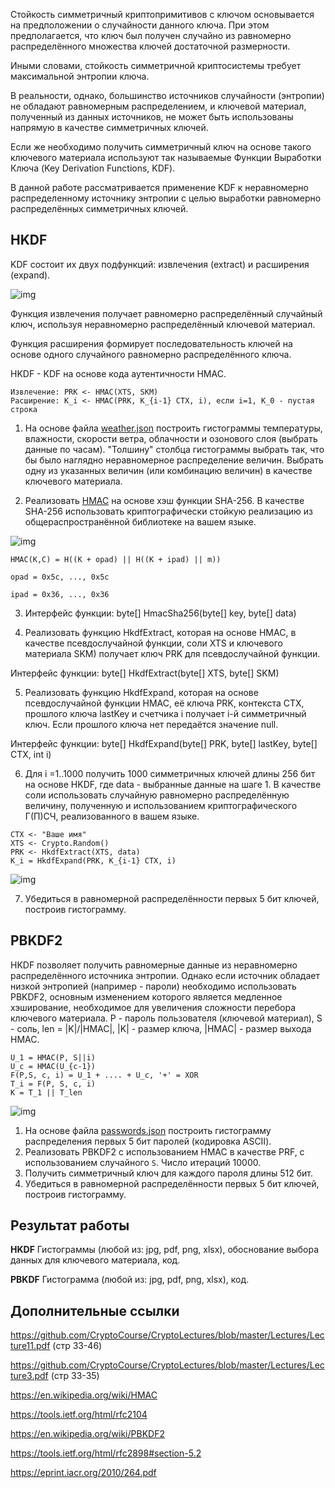 Стойкость симметричный криптопримитивов с ключом основывается на предположении о случайности данного ключа. При этом предполагается, что ключ был получен случайно из равномерно распределённого множества ключей достаточной размерности.

Иными словами, стойкость симметричной криптосистемы требует максимальной энтропии ключа.

В реальности, однако, большинство источников случайности (энтропии) не обладают равномерным распределением, и ключевой материал, полученный из данных источников, не может быть использованы напрямую в качестве симметричных ключей.

Если же необходимо получить симметричный ключ на основе такого ключевого материала используют так называемые Функции Выработки Ключа (Key Derivation Functions, KDF).

В данной работе рассматривается применение KDF к неравномерно распределенному источнику энтропии с целью выработки равномерно распределённых симметричных ключей.

## HKDF

KDF состоит их двух подфункций: извлечения (extract) и расширения (expand).

![img](https://www.researchgate.net/profile/Chai_Wen_Chuah/publication/287478235/figure/download/fig2/AS:485409286299648@1492742000050/Extract-then-expand-model-for-KDFs.png)

Функция извлечения получает равномерно распределённый случайный ключ, используя неравномерно распределённый ключевой материал.

Функция расширения формирует последовательность ключей на основе одного случайного равномерно распределённого ключа.

HKDF - KDF на основе кода аутентичности HMAC. 
```
Извлечение: PRK <- HMAC(XTS, SKM)
Расширение: K_i <- HMAC(PRK, К_{i-1} CTX, i), если i=1, K_0 - пустая строка
```

1. На основе файла [weather.json](https://github.com/CryptoCourse/CryptoLabs/blob/master/Impl/weather.json) построить гистограммы температуры, влажности, скорости ветра, облачности и озонового слоя (выбрать данные по часам). "Толшину" столбца гистограммы выбрать так, что бы было наглядно неравномерное распределение величин. Выбрать одну из указанных величин (или комбинацию величин) в качестве ключевого материала.

2. Реализовать [HMAC](https://en.wikipedia.org/wiki/HMAC) на основе хэш функции SHA-256. В качестве SHA-256 использовать криптографически стойкую реализацию из общераспространённой библиотеке на вашем языке.

![img](https://encrypted-tbn0.gstatic.com/images?q=tbn%3AANd9GcR45Fu58KVP7gP_YF4SnuWl0kR5hYwawtMpiIpVBqUHU4RtYmGa)

`HMAC(K,C) = H((K + opad) || H((K + ipad) || m))`

`opad = 0x5c, ..., 0x5c`

`ipad = 0x36, ..., 0x36`

3. Интерфейс функции: byte[] HmacSha256(byte[] key, byte[] data)

4. Реализовать функцию HkdfExtract, которая на основе HMAC, в качестве псевдослучайной функции, соли XTS и ключевого материала SKM) получает ключ PRK для псевдослучайной функции.

Интерфейс функции: byte[] HkdfExtract(byte[] XTS, byte[] SKM)

5. Реализовать функцию HkdfExpand, которая на основе псевдослучайной функции HMAC, её ключа PRK, контекста CTX, прошлого ключа lastKey и счетчика i получает i-й симметричный ключ. Если прошлого ключа нет передаётся значение null.

Интерфейс функции: byte[] HkdfExpand(byte[] PRK, byte[] lastKey, byte[] CTX, int i)

6. Для i =1..1000 получить 1000 симметричных ключей длины 256 бит на основе HKDF, где data - выбранные данные на шаге 1.
В качестве соли использовать случайную равномерно распределённую величину, полученную и использованием криптографического Г(П)СЧ, реализованного в вашем языке. 

```
CTX <- "Ваше имя"
XTS <- Crypto.Random()
PRK <- HkdfExtract(XTS, data)
K_i = HkdfExpand(PRK, K_{i-1} CTX, i)
```

![img](https://webee.technion.ac.il/~hugo/kdf/hkdf-fig.jpg)

7. Убедиться в равномерной распределённости первых 5 бит ключей, построив гистограмму.

## PBKDF2

HKDF позволяет получить равномерные данные из неравномерно распределённого источника энтропии. Однако если источник обладает низкой энтропией (например - пароли)
необходимо использовать PBKDF2, основным изменением которого является медленное хэширование, необходимое для увеличения сложности перебора ключевого материала.
P - пароль пользователя (ключевой материал), S - соль, len = |K|/|HMAC|, |K| - размер ключа, |HMAC| - размер выхода HMAC.

```
U_1 = HMAC(P, S||i)
U_c = HMAC(U_{c-1})
F(P,S, c, i) = U_1 + .... + U_c, '+' = XOR
T_i = F(P, S, c, i)
K = T_1 || T_len
```

![img](https://upload.wikimedia.org/wikipedia/commons/7/70/Pbkdf2_nist.png)

1. На основе файла [passwords.json](https://github.com/CryptoCourse/CryptoLabs/blob/master/Impl/passwords.json) построить гистограмму распределения первых 5 бит паролей (кодировка ASCII).
2. Реализовать PBKDF2 с использованием HMAC в качестве PRF, с использованием случайного `S`. Число итераций 10000.
3. Получить симметричный ключ для каждого пароля длины 512 бит.
4. Убедиться в равномерной распределённости первых 5 бит ключей, построив гистограмму.

## Результат работы
**HKDF** Гистограммы (любой из: jpg, pdf, png, xlsx), обоснование выбора данных для ключевого материала, код.

**PBKDF** Гистограмма (любой из: jpg, pdf, png, xlsx), код.

## Дополнительные ссылки
https://github.com/CryptoCourse/CryptoLectures/blob/master/Lectures/Lecture11.pdf (стр 33-46)

https://github.com/CryptoCourse/CryptoLectures/blob/master/Lectures/Lecture3.pdf (стр 33-35)

https://en.wikipedia.org/wiki/HMAC

https://tools.ietf.org/html/rfc2104

https://en.wikipedia.org/wiki/PBKDF2

https://tools.ietf.org/html/rfc2898#section-5.2

https://eprint.iacr.org/2010/264.pdf
